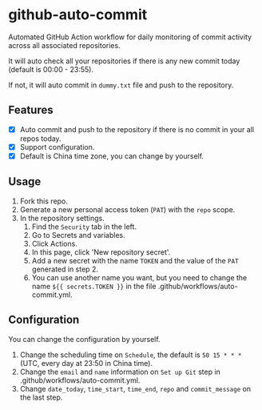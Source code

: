 # github-auto-commit

Automated GitHub Action workflow for daily monitoring of commit activity across all associated repositories.

It will auto check all your repositories if there is any new commit today (default is 00:00 - 23:55).

If not, it will auto commit in `dummy.txt` file and push to the repository.

## Features

- [x] Auto commit and push to the repository if there is no commit in your all repos today.
- [x] Support configuration.
- [x] Default is China time zone, you can change by yourself.

## Usage

1. Fork this repo.
2. Generate a new personal access token (`PAT`) with the `repo` scope.
3. In the repository settings.
   1. Find the `Security` tab in the left.
   2. Go to Secrets and variables.
   3. Click Actions.
   4. In this page, click 'New repository secret'.
   5. Add a new secret with the name `TOKEN` and the value of the `PAT` generated in step 2.
   6. You can use another name you want, but you need to change the name `${{ secrets.TOKEN }}` in the file .github/workflows/auto-commit.yml.

## Configuration

You can change the configuration by yourself.

1. Change the scheduling time on `Schedule`, the default is `50 15 * * *` (UTC, every day at 23:50 in China time).
2. Change the `email` and `name` information on `Set up Git` step in .github/workflows/auto-commit.yml.
3. Change `date_today`, `time_start`, `time_end`, `repo` and `commit_message` on the last step.
